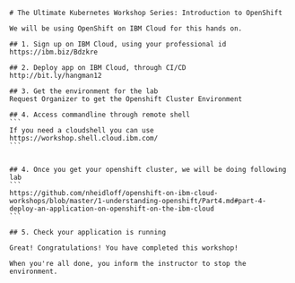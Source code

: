 	# The Ultimate Kubernetes Workshop Series: Introduction to OpenShift
	
	We will be using OpenShift on IBM Cloud for this hands on.
	
	## 1. Sign up on IBM Cloud, using your professional id
	https://ibm.biz/Bdzkre
	
	## 2. Deploy app on IBM Cloud, through CI/CD
	http://bit.ly/hangman12
	
	## 3. Get the environment for the lab
	Request Organizer to get the Openshift Cluster Environment
	
	## 4. Access commandline through remote shell
	```
	If you need a cloudshell you can use https://workshop.shell.cloud.ibm.com/ 
	```
	
	
	## 4. Once you get your openshift cluster, we will be doing following lab
	```
	https://github.com/nheidloff/openshift-on-ibm-cloud-workshops/blob/master/1-understanding-openshift/Part4.md#part-4-deploy-an-application-on-openshift-on-the-ibm-cloud
	```
	
	## 5. Check your application is running
	
	Great! Congratulations! You have completed this workshop!
	
	When you're all done, you inform the instructor to stop the environment.
	
	
